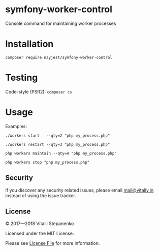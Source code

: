 symfony-worker-control
===

Console command for maintaining worker processes

# Installation
`composer require nayjest/symfony-worker-control`

# Testing

Code-style (PSR2):
`composer cs`
 
# Usage

Examples:

`./workers start   --qty=2 "php my_process.php"`

`./workers restart --qty=3 "php my_process.php"`

`php workers maintain --qty=4 "php my_process.php"`

`php workers stop "php my_process.php"`

## Security

If you discover any security related issues, please email mail@vitaliy.in instead of using the issue tracker.

## License

© 2017&mdash;2018 Vitalii Stepanenko

Licensed under the MIT License. 

Please see [License File](LICENSE) for more information.
